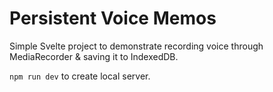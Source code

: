 # Persistent Voice Memos
Simple Svelte project to demonstrate recording voice through MediaRecorder & saving it to IndexedDB.

`npm run dev` to create local server.